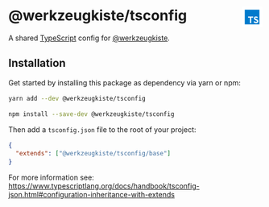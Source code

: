 # @werkzeugkiste/tsconfig <img src="https://raw.githubusercontent.com/werkzeugkiste/tsconfig/master/typescript.svg?sanitize=true" height="40" align="right">

A shared [TypeScript](https://www.typescriptlang.org) config for [@werkzeugkiste](https://www.github.com/werkzeugkiste). 

## Installation

Get started by installing this package as dependency via yarn or npm:

```sh
yarn add --dev @werkzeugkiste/tsconfig
```

```sh
npm install --save-dev @werkzeugkiste/tsconfig
```

Then add a `tsconfig.json` file to the root of your project:

```json
{
  "extends": ["@werkzeugkiste/tsconfig/base"]
}
```

For more information see: https://www.typescriptlang.org/docs/handbook/tsconfig-json.html#configuration-inheritance-with-extends
